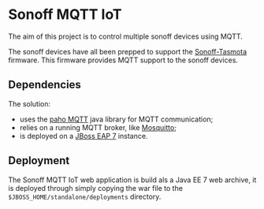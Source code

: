 # Sonoff MQTT IoT

The aim of this project is to control multiple sonoff devices using MQTT.

The sonoff devices have all been prepped to support the [Sonoff-Tasmota](https://github.com/arendst/Sonoff-Tasmota/wiki) firmware.
This firmware provides MQTT support to the sonoff devices.

## Dependencies

The solution:
* uses the [paho MQTT](https://eclipse.org/paho/clients/java/) java library for MQTT communication;
* relies on a running MQTT broker, like [Mosquitto](http://www.instructables.com/id/Installing-MQTT-BrokerMosquitto-on-Raspberry-Pi/);
* is deployed on a [JBoss EAP 7](https://developers.redhat.com/products/eap/download/) instance.

## Deployment

The Sonoff MQTT IoT web application is build als a Java EE 7 web archive, it is deployed through simply copying the war file to the `$JBOSS_HOME/standalone/deployments` directory.